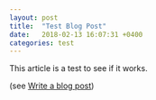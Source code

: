 ```yaml
---
layout: post
title:  "Test Blog Post"
date:   2018-02-13 16:07:31 +0400
categories: test
---
```

This article is a test to see if it works.

(see [Write a blog post](https://github.com/Norech/GithubJekyllTests/blob/master/README.md#write-a-blog-post))